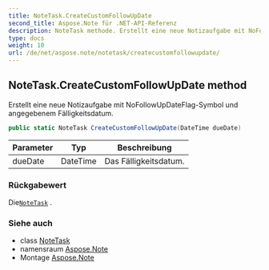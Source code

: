 ```yaml
---
title: NoteTask.CreateCustomFollowUpDate
second_title: Aspose.Note für .NET-API-Referenz
description: NoteTask methode. Erstellt eine neue Notizaufgabe mit NoFollowUpDateFlagSymbol und angegebenem Fälligkeitsdatum.
type: docs
weight: 10
url: /de/net/aspose.note/notetask/createcustomfollowupdate/
---
```

## NoteTask.CreateCustomFollowUpDate method

Erstellt eine neue Notizaufgabe mit NoFollowUpDateFlag-Symbol und angegebenem Fälligkeitsdatum.

```csharp
public static NoteTask CreateCustomFollowUpDate(DateTime dueDate)
```

| Parameter | Typ | Beschreibung |
| --- | --- | --- |
| dueDate | DateTime | Das Fälligkeitsdatum. |

### Rückgabewert

Die[`NoteTask`](../) .

### Siehe auch

* class [NoteTask](../)
* namensraum [Aspose.Note](../../notetask/)
* Montage [Aspose.Note](../../../)


